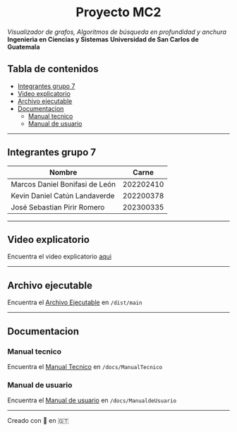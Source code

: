 <h1 align="center">Proyecto MC2</h1>

*Visualizador de grafos, Algoritmos de búsqueda en profundidad y anchura*
**Ingenieria en Ciencias y Sistemas**
**Universidad de San Carlos de Guatemala**


## Tabla de contenidos

- [Integrantes grupo 7](#integrantes-grupo-7)
- [Video explicatorio](#video-explicatorio)
- [Archivo ejecutable](#archivo-ejecutable)
- [Documentacion](#documentacion)
    - [Manual tecnico](#manual-tecnico)
    - [Manual de usuario](#manual-de-usuario)

----

## Integrantes grupo 7

|Nombre|Carne|
|---|---|
|Marcos Daniel Bonifasi de León |202202410|   
|Kevin Daniel Catún Landaverde |202200378|
|José Sebastian Pirir Romero|202300335|

----

## Video explicatorio
 Encuentra el video explicatorio [aqui](https://www.youtube.com/watch?v=oyH_mt5yERw)

----

## Archivo ejecutable

Encuentra el [Archivo Ejecutable](./dist/main/main) en `/dist/main`

----

## Documentacion

### Manual tecnico
Encuentra el [Manual Tecnico](/docs/ManualTecnico.pdf) en `/docs/ManualTecnico`

### Manual de usuario
Encuentra el [Manual de usuario](/docs/ManualdeUsuario.pdf) en `/docs/ManualdeUsuario`



------      

Creado con :blue_heart: en :guatemala: